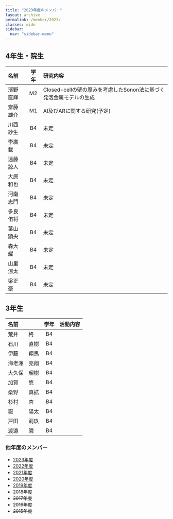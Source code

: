 ```yaml
---
title: "2023年度のメンバー"
layout: archive
permalink: /member/2023/
classes: wide
sidebar:
  nav: "sidebar-menu"
---
```


## 4年生・院生

| 名前     | 学年  | 研究内容                                                           |
| :------- | :---: | :----------------------------------------------------------------- |
| 濱野直輝 |  M2   | Closed-cellの壁の厚みを考慮したSonon法に基づく発泡金属モデルの生成 |
| 齋藤雄介 |  M1   | AI及びARに関する研究(予定)                                         |
| 川西紗生 |  B4   | 未定                                                               |
| 李廣載   |  B4   | 未定                                                               |
| 遠藤諒人 |  B4   | 未定                                                               |
| 大原和也 |  B4   | 未定                                                               |
| 河南志門 |  B4   | 未定                                                               |
| 多良侑将 |  B4   | 未定                                                               |
| 葉山顕央 |  B4   | 未定                                                               |
| 森大耀   |  B4   | 未定                                                               |
| 山里涼太 |  B4   | 未定                                                               |
| 梁正豪   |  B4   | 未定                                                               |

## 3年生

| 名前         | 学年  | 活動内容 |
| :----------- | :---: | :------- |
| 荒井　　柊   |  B4   |          |
| 石川　　直樹 |  B4   |          |
| 伊藤　　翔馬 |  B4   |          |
| 海老澤　亮翔 |  B4   |          |
| 大久保　瑠樹 |  B4   |          |
| 加賀　　悠   |  B4   |          |
| 桑野　　真拡 |  B4   |          |
| 杉村　　杏   |  B4   |          |
| 嶽　　　陽太 |  B4   |          |
| 戸田　　莉玖 |  B4   |          |
| 渡邉　　瞬   |  B4   |          |

### 他年度のメンバー
- [2023年度](/member/2023/)
- [2022年度](/member/2022/)
- [2021年度](/member/2021/)
- [2020年度](/member/2020/)
- [2019年度](/member/2019/)
- ~~2018年度~~
- ~~2017年度~~
- ~~2016年度~~
- ~~2015年度~~